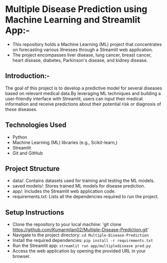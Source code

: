 # Multiple Disease Prediction using Machine Learning and Streamlit App:-
- This repository holds a Machine Learning (ML) project that concentrates on forecasting various illnesses through a Streamlit web application. 
- The project encompasses liver disease, lung cancer, breast cancer, heart disease, diabetes, Parkinson's disease, and kidney disease.

## Introduction:-
The goal of this project is to develop a predictive model for several diseases based on relevant medical data.By leveraging ML techniques and building a user-friendly interface with Streamlit, users can input their medical information and receive predictions about their potential risk or diagnosis of these diseases.

## Technologies Used
- Python
- Machine Learning (ML) libraries (e.g., Scikit-learn,)
- Streamlit
- Git and GitHub

## Project Structure
- data/: Contains datasets used for training and testing the ML models.
- saved models/: Stores trained ML models for disease prediction.
- app/: Includes the Streamlit web application code.
- requirements.txt: Lists all the dependencies required to run the project.

## Setup Instructions
- Clone the repository to your local machine: 'git clone https://github.com/Kumarmilan02/Multiple-Disease-Prediction.git'
- Navigate to the project directory: `cd Multiple-Disease-Prediction`
- Install the required dependencies: 
     `pip install -r requirements.txt`
- Run the Streamlit app: `streamlit run app/multipledisease pred.py`
- Access the web application by opening the provided URL in your browser.

